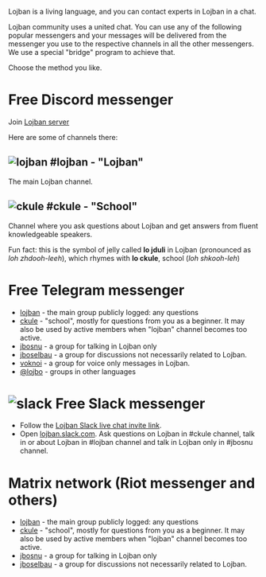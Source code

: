 Lojban is a living language, and you can contact experts in Lojban in a chat.

Lojban community uses a united chat. You can use any of the following popular messengers and your messages will be delivered from the messenger you use to the respective channels in all the other messengers. We use a special "bridge" program to achieve that.

Choose the method you like.

# Free Discord messenger
Join [Lojban server](https://discord.gg/BVm4EYR)

Here are some of channels there:

## ![lojban](https://github.com/La-Lojban/suho-pixra-pe-la-jbotcan/blob/master/logo-24.png?raw=true) #lojban - "Lojban"
The main Lojban channel.

## ![ckule](https://github.com/La-Lojban/suho-pixra-pe-la-jbotcan/blob/master/jduli-24.png?raw=true) #ckule - "School"
Channel where you ask questions about Lojban and get answers from fluent knowledgeable speakers.

Fun fact: this is the symbol of jelly called **lo jduli** in Lojban (pronounced as *loh zhdooh-leeh*), which rhymes with **lo ckule**, school (*loh shkooh-leh*)


# Free Telegram messenger
* [lojban](https://t.me/joinchat/BLVsYz3hCF8mCAb6fzW1Rw) - the main group publicly logged: any questions
* [ckule](https://t.me/joinchat/BLVsYz4hC9ulWahupDLovA) - "school", mostly for questions from you as a beginner. It may also be used by active members when "lojban" channel becomes too active.
* [jbosnu](https://t.me/joinchat/BLVsYz20Boixl0xN-0TrPw) - a group for talking in Lojban only
* [jboselbau](https://t.me/joinchat/CJYorT2ma6UVfhb9YThEqw) - a group for discussions not necessarily related to Lojban.
* [voknoi](https://t.me/joinchat/IA5__x1TXTaLH2sKyOvMQg) - a group for voice only messages in Lojban.
* [@lojbo](https://t.me/lojbo) - groups in other languages

# ![slack](https://github.com/La-Lojban/suho-pixra-pe-la-jbotcan/blob/master/slack-24.png?raw=true) Free Slack messenger
* Follow the [Lojban Slack live chat invite link](https://join.slack.com/t/lojban/shared_invite/zt-k3s96tvq-4mtkvG0ZlW2rFIwTPb4rIg).
* Open [lojban.slack.com](https://lojban.slack.com).
Ask questions on Lojban in #ckule channel, talk in or about Lojban in #lojban channel and talk in Lojban only in #jbosnu channel.

# Matrix network (Riot messenger and others)

* [lojban](https://matrix.to/#/#freenode_#lojban:matrix.org) - the main group publicly logged: any questions
* [ckule](https://matrix.to/#/#freenode_#ckule:matrix.org) - "school", mostly for questions from you as a beginner. It may also be used by active members when "lojban" channel becomes too active.
* [jbosnu](https://matrix.to/#/#freenode_#jbosnu:matrix.org) - a group for talking in Lojban only
* [jboselbau](https://matrix.to/#/#freenode_##jboselbau:matrix.org) - a group for discussions not necessarily related to Lojban.
